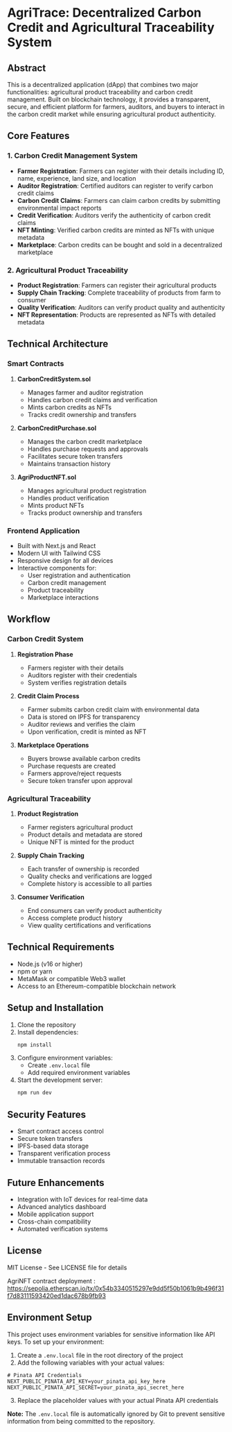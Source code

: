 # AgriTrace: Decentralized Carbon Credit and Agricultural Traceability System

## Abstract
This is a decentralized application (dApp) that combines two major functionalities: agricultural product traceability and carbon credit management. Built on blockchain technology, it provides a transparent, secure, and efficient platform for farmers, auditors, and buyers to interact in the carbon credit market while ensuring agricultural product authenticity.

## Core Features

### 1. Carbon Credit Management System
- **Farmer Registration**: Farmers can register with their details including ID, name, experience, land size, and location
- **Auditor Registration**: Certified auditors can register to verify carbon credit claims
- **Carbon Credit Claims**: Farmers can claim carbon credits by submitting environmental impact reports
- **Credit Verification**: Auditors verify the authenticity of carbon credit claims
- **NFT Minting**: Verified carbon credits are minted as NFTs with unique metadata
- **Marketplace**: Carbon credits can be bought and sold in a decentralized marketplace

### 2. Agricultural Product Traceability
- **Product Registration**: Farmers can register their agricultural products
- **Supply Chain Tracking**: Complete traceability of products from farm to consumer
- **Quality Verification**: Auditors can verify product quality and authenticity
- **NFT Representation**: Products are represented as NFTs with detailed metadata

## Technical Architecture

### Smart Contracts
1. **CarbonCreditSystem.sol**
   - Manages farmer and auditor registration
   - Handles carbon credit claims and verification
   - Mints carbon credits as NFTs
   - Tracks credit ownership and transfers

2. **CarbonCreditPurchase.sol**
   - Manages the carbon credit marketplace
   - Handles purchase requests and approvals
   - Facilitates secure token transfers
   - Maintains transaction history

3. **AgriProductNFT.sol**
   - Manages agricultural product registration
   - Handles product verification
   - Mints product NFTs
   - Tracks product ownership and transfers

### Frontend Application
- Built with Next.js and React
- Modern UI with Tailwind CSS
- Responsive design for all devices
- Interactive components for:
  - User registration and authentication
  - Carbon credit management
  - Product traceability
  - Marketplace interactions

## Workflow

### Carbon Credit System
1. **Registration Phase**
   - Farmers register with their details
   - Auditors register with their credentials
   - System verifies registration details

2. **Credit Claim Process**
   - Farmer submits carbon credit claim with environmental data
   - Data is stored on IPFS for transparency
   - Auditor reviews and verifies the claim
   - Upon verification, credit is minted as NFT

3. **Marketplace Operations**
   - Buyers browse available carbon credits
   - Purchase requests are created
   - Farmers approve/reject requests
   - Secure token transfer upon approval

### Agricultural Traceability
1. **Product Registration**
   - Farmer registers agricultural product
   - Product details and metadata are stored
   - Unique NFT is minted for the product

2. **Supply Chain Tracking**
   - Each transfer of ownership is recorded
   - Quality checks and verifications are logged
   - Complete history is accessible to all parties

3. **Consumer Verification**
   - End consumers can verify product authenticity
   - Access complete product history
   - View quality certifications and verifications

## Technical Requirements
- Node.js (v16 or higher)
- npm or yarn
- MetaMask or compatible Web3 wallet
- Access to an Ethereum-compatible blockchain network

## Setup and Installation
1. Clone the repository
2. Install dependencies:
   ```bash
   npm install
   ```
3. Configure environment variables:
   - Create `.env.local` file
   - Add required environment variables
4. Start the development server:
   ```bash
   npm run dev
   ```

## Security Features
- Smart contract access control
- Secure token transfers
- IPFS-based data storage
- Transparent verification process
- Immutable transaction records

## Future Enhancements
- Integration with IoT devices for real-time data
- Advanced analytics dashboard
- Mobile application support
- Cross-chain compatibility
- Automated verification systems

## License
MIT License - See LICENSE file for details

AgriNFT contract deployment : https://sepolia.etherscan.io/tx/0x54b3340515297e9dd5f50b1061b9b496f31f7d83111593420ed1dac678b9fb93

## Environment Setup

This project uses environment variables for sensitive information like API keys. To set up your environment:

1. Create a `.env.local` file in the root directory of the project
2. Add the following variables with your actual values:

```
# Pinata API Credentials
NEXT_PUBLIC_PINATA_API_KEY=your_pinata_api_key_here
NEXT_PUBLIC_PINATA_API_SECRET=your_pinata_api_secret_here
```

3. Replace the placeholder values with your actual Pinata API credentials

**Note:** The `.env.local` file is automatically ignored by Git to prevent sensitive information from being committed to the repository.
